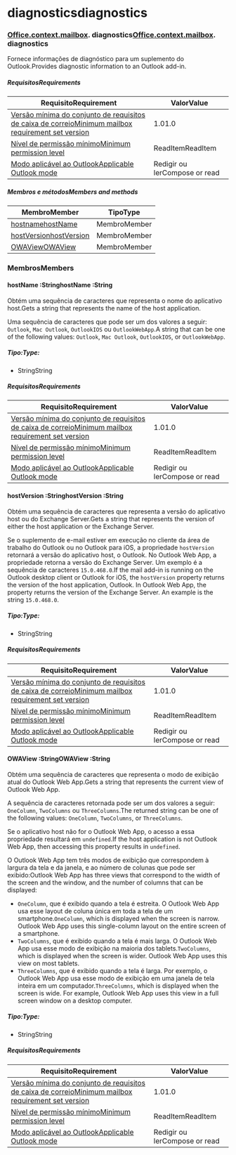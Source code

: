 
# <a name="diagnostics"></a><span data-ttu-id="488bf-101">diagnostics</span><span class="sxs-lookup"><span data-stu-id="488bf-101">diagnostics</span></span>

### <span data-ttu-id="488bf-p101">[Office](Office.md)[.context](Office.context.md)[.mailbox](Office.context.mailbox.md). diagnostics</span><span class="sxs-lookup"><span data-stu-id="488bf-p101">[Office](Office.md)[.context](Office.context.md)[.mailbox](Office.context.mailbox.md). diagnostics</span></span>

<span data-ttu-id="488bf-104">Fornece informações de diagnóstico para um suplemento do Outlook.</span><span class="sxs-lookup"><span data-stu-id="488bf-104">Provides diagnostic information to an Outlook add-in.</span></span>

##### <a name="requirements"></a><span data-ttu-id="488bf-105">Requisitos</span><span class="sxs-lookup"><span data-stu-id="488bf-105">Requirements</span></span>

|<span data-ttu-id="488bf-106">Requisito</span><span class="sxs-lookup"><span data-stu-id="488bf-106">Requirement</span></span>| <span data-ttu-id="488bf-107">Valor</span><span class="sxs-lookup"><span data-stu-id="488bf-107">Value</span></span>|
|---|---|
|[<span data-ttu-id="488bf-108">Versão mínima do conjunto de requisitos de caixa de correio</span><span class="sxs-lookup"><span data-stu-id="488bf-108">Minimum mailbox requirement set version</span></span>](/javascript/office/requirement-sets/outlook-api-requirement-sets)| <span data-ttu-id="488bf-109">1.0</span><span class="sxs-lookup"><span data-stu-id="488bf-109">1.0</span></span>|
|[<span data-ttu-id="488bf-110">Nível de permissão mínimo</span><span class="sxs-lookup"><span data-stu-id="488bf-110">Minimum permission level</span></span>](https://docs.microsoft.com/outlook/add-ins/understanding-outlook-add-in-permissions)| <span data-ttu-id="488bf-111">ReadItem</span><span class="sxs-lookup"><span data-stu-id="488bf-111">ReadItem</span></span>|
|[<span data-ttu-id="488bf-112">Modo aplicável ao Outlook</span><span class="sxs-lookup"><span data-stu-id="488bf-112">Applicable Outlook mode</span></span>](https://docs.microsoft.com/outlook/add-ins/#extension-points)| <span data-ttu-id="488bf-113">Redigir ou ler</span><span class="sxs-lookup"><span data-stu-id="488bf-113">Compose or read</span></span>|

##### <a name="members-and-methods"></a><span data-ttu-id="488bf-114">Membros e métodos</span><span class="sxs-lookup"><span data-stu-id="488bf-114">Members and methods</span></span>

| <span data-ttu-id="488bf-115">Membro</span><span class="sxs-lookup"><span data-stu-id="488bf-115">Member</span></span> | <span data-ttu-id="488bf-116">Tipo</span><span class="sxs-lookup"><span data-stu-id="488bf-116">Type</span></span> |
|--------|------|
| [<span data-ttu-id="488bf-117">hostname</span><span class="sxs-lookup"><span data-stu-id="488bf-117">hostName</span></span>](#hostname-string) | <span data-ttu-id="488bf-118">Membro</span><span class="sxs-lookup"><span data-stu-id="488bf-118">Member</span></span> |
| [<span data-ttu-id="488bf-119">hostVersion</span><span class="sxs-lookup"><span data-stu-id="488bf-119">hostVersion</span></span>](#hostversion-string) | <span data-ttu-id="488bf-120">Membro</span><span class="sxs-lookup"><span data-stu-id="488bf-120">Member</span></span> |
| [<span data-ttu-id="488bf-121">OWAView</span><span class="sxs-lookup"><span data-stu-id="488bf-121">OWAView</span></span>](#owaview-string) | <span data-ttu-id="488bf-122">Membro</span><span class="sxs-lookup"><span data-stu-id="488bf-122">Member</span></span> |

### <a name="members"></a><span data-ttu-id="488bf-123">Membros</span><span class="sxs-lookup"><span data-stu-id="488bf-123">Members</span></span>

####  <a name="hostname-string"></a><span data-ttu-id="488bf-124">hostName :String</span><span class="sxs-lookup"><span data-stu-id="488bf-124">hostName :String</span></span>

<span data-ttu-id="488bf-125">Obtém uma sequência de caracteres que representa o nome do aplicativo host.</span><span class="sxs-lookup"><span data-stu-id="488bf-125">Gets a string that represents the name of the host application.</span></span>

<span data-ttu-id="488bf-126">Uma sequência de caracteres que pode ser um dos valores a seguir: `Outlook`, `Mac Outlook`, `OutlookIOS` ou `OutlookWebApp`.</span><span class="sxs-lookup"><span data-stu-id="488bf-126">A string that can be one of the following values: `Outlook`, `Mac Outlook`, `OutlookIOS`, or `OutlookWebApp`.</span></span>

##### <a name="type"></a><span data-ttu-id="488bf-127">Tipo:</span><span class="sxs-lookup"><span data-stu-id="488bf-127">Type:</span></span>

*   <span data-ttu-id="488bf-128">String</span><span class="sxs-lookup"><span data-stu-id="488bf-128">String</span></span>

##### <a name="requirements"></a><span data-ttu-id="488bf-129">Requisitos</span><span class="sxs-lookup"><span data-stu-id="488bf-129">Requirements</span></span>

|<span data-ttu-id="488bf-130">Requisito</span><span class="sxs-lookup"><span data-stu-id="488bf-130">Requirement</span></span>| <span data-ttu-id="488bf-131">Valor</span><span class="sxs-lookup"><span data-stu-id="488bf-131">Value</span></span>|
|---|---|
|[<span data-ttu-id="488bf-132">Versão mínima do conjunto de requisitos de caixa de correio</span><span class="sxs-lookup"><span data-stu-id="488bf-132">Minimum mailbox requirement set version</span></span>](/javascript/office/requirement-sets/outlook-api-requirement-sets)| <span data-ttu-id="488bf-133">1.0</span><span class="sxs-lookup"><span data-stu-id="488bf-133">1.0</span></span>|
|[<span data-ttu-id="488bf-134">Nível de permissão mínimo</span><span class="sxs-lookup"><span data-stu-id="488bf-134">Minimum permission level</span></span>](https://docs.microsoft.com/outlook/add-ins/understanding-outlook-add-in-permissions)| <span data-ttu-id="488bf-135">ReadItem</span><span class="sxs-lookup"><span data-stu-id="488bf-135">ReadItem</span></span>|
|[<span data-ttu-id="488bf-136">Modo aplicável ao Outlook</span><span class="sxs-lookup"><span data-stu-id="488bf-136">Applicable Outlook mode</span></span>](https://docs.microsoft.com/outlook/add-ins/#extension-points)| <span data-ttu-id="488bf-137">Redigir ou ler</span><span class="sxs-lookup"><span data-stu-id="488bf-137">Compose or read</span></span>|

####  <a name="hostversion-string"></a><span data-ttu-id="488bf-138">hostVersion :String</span><span class="sxs-lookup"><span data-stu-id="488bf-138">hostVersion :String</span></span>

<span data-ttu-id="488bf-139">Obtém uma sequência de caracteres que representa a versão do aplicativo host ou do Exchange Server.</span><span class="sxs-lookup"><span data-stu-id="488bf-139">Gets a string that represents the version of either the host application or the Exchange Server.</span></span>

<span data-ttu-id="488bf-p102">Se o suplemento de e-mail estiver em execução no cliente da área de trabalho do Outlook ou no Outlook para iOS, a propriedade `hostVersion` retornará a versão do aplicativo host, o Outlook. No Outlook Web App, a propriedade retorna a versão do Exchange Server. Um exemplo é a sequência de caracteres `15.0.468.0`.</span><span class="sxs-lookup"><span data-stu-id="488bf-p102">If the mail add-in is running on the Outlook desktop client or Outlook for iOS, the `hostVersion` property returns the version of the host application, Outlook. In Outlook Web App, the property returns the version of the Exchange Server. An example is the string `15.0.468.0`.</span></span>

##### <a name="type"></a><span data-ttu-id="488bf-143">Tipo:</span><span class="sxs-lookup"><span data-stu-id="488bf-143">Type:</span></span>

*   <span data-ttu-id="488bf-144">String</span><span class="sxs-lookup"><span data-stu-id="488bf-144">String</span></span>

##### <a name="requirements"></a><span data-ttu-id="488bf-145">Requisitos</span><span class="sxs-lookup"><span data-stu-id="488bf-145">Requirements</span></span>

|<span data-ttu-id="488bf-146">Requisito</span><span class="sxs-lookup"><span data-stu-id="488bf-146">Requirement</span></span>| <span data-ttu-id="488bf-147">Valor</span><span class="sxs-lookup"><span data-stu-id="488bf-147">Value</span></span>|
|---|---|
|[<span data-ttu-id="488bf-148">Versão mínima do conjunto de requisitos de caixa de correio</span><span class="sxs-lookup"><span data-stu-id="488bf-148">Minimum mailbox requirement set version</span></span>](/javascript/office/requirement-sets/outlook-api-requirement-sets)| <span data-ttu-id="488bf-149">1.0</span><span class="sxs-lookup"><span data-stu-id="488bf-149">1.0</span></span>|
|[<span data-ttu-id="488bf-150">Nível de permissão mínimo</span><span class="sxs-lookup"><span data-stu-id="488bf-150">Minimum permission level</span></span>](https://docs.microsoft.com/outlook/add-ins/understanding-outlook-add-in-permissions)| <span data-ttu-id="488bf-151">ReadItem</span><span class="sxs-lookup"><span data-stu-id="488bf-151">ReadItem</span></span>|
|[<span data-ttu-id="488bf-152">Modo aplicável ao Outlook</span><span class="sxs-lookup"><span data-stu-id="488bf-152">Applicable Outlook mode</span></span>](https://docs.microsoft.com/outlook/add-ins/#extension-points)| <span data-ttu-id="488bf-153">Redigir ou ler</span><span class="sxs-lookup"><span data-stu-id="488bf-153">Compose or read</span></span>|

####  <a name="owaview-string"></a><span data-ttu-id="488bf-154">OWAView :String</span><span class="sxs-lookup"><span data-stu-id="488bf-154">OWAView :String</span></span>

<span data-ttu-id="488bf-155">Obtém uma sequência de caracteres que representa o modo de exibição atual do Outlook Web App.</span><span class="sxs-lookup"><span data-stu-id="488bf-155">Gets a string that represents the current view of Outlook Web App.</span></span>

<span data-ttu-id="488bf-156">A sequência de caracteres retornada pode ser um dos valores a seguir: `OneColumn`, `TwoColumns` ou `ThreeColumns`.</span><span class="sxs-lookup"><span data-stu-id="488bf-156">The returned string can be one of the following values: `OneColumn`, `TwoColumns`, or `ThreeColumns`.</span></span>

<span data-ttu-id="488bf-157">Se o aplicativo host não for o Outlook Web App, o acesso a essa propriedade resultará em `undefined`.</span><span class="sxs-lookup"><span data-stu-id="488bf-157">If the host application is not Outlook Web App, then accessing this property results in `undefined`.</span></span>

<span data-ttu-id="488bf-158">O Outlook Web App tem três modos de exibição que correspondem à largura da tela e da janela, e ao número de colunas que pode ser exibido:</span><span class="sxs-lookup"><span data-stu-id="488bf-158">Outlook Web App has three views that correspond to the width of the screen and the window, and the number of columns that can be displayed:</span></span>

*   <span data-ttu-id="488bf-p103">`OneColumn`, que é exibido quando a tela é estreita. O Outlook Web App usa esse layout de coluna única em toda a tela de um smartphone.</span><span class="sxs-lookup"><span data-stu-id="488bf-p103">`OneColumn`, which is displayed when the screen is narrow. Outlook Web App uses this single-column layout on the entire screen of a smartphone.</span></span>
*   <span data-ttu-id="488bf-p104">`TwoColumns`, que é exibido quando a tela é mais larga. O Outlook Web App usa esse modo de exibição na maioria dos tablets.</span><span class="sxs-lookup"><span data-stu-id="488bf-p104">`TwoColumns`, which is displayed when the screen is wider. Outlook Web App uses this view on most tablets.</span></span>
*   <span data-ttu-id="488bf-p105">`ThreeColumns`, que é exibido quando a tela é larga. Por exemplo, o Outlook Web App usa esse modo de exibição em uma janela de tela inteira em um computador.</span><span class="sxs-lookup"><span data-stu-id="488bf-p105">`ThreeColumns`, which is displayed when the screen is wide. For example, Outlook Web App uses this view in a full screen window on a desktop computer.</span></span>

##### <a name="type"></a><span data-ttu-id="488bf-165">Tipo:</span><span class="sxs-lookup"><span data-stu-id="488bf-165">Type:</span></span>

*   <span data-ttu-id="488bf-166">String</span><span class="sxs-lookup"><span data-stu-id="488bf-166">String</span></span>

##### <a name="requirements"></a><span data-ttu-id="488bf-167">Requisitos</span><span class="sxs-lookup"><span data-stu-id="488bf-167">Requirements</span></span>

|<span data-ttu-id="488bf-168">Requisito</span><span class="sxs-lookup"><span data-stu-id="488bf-168">Requirement</span></span>| <span data-ttu-id="488bf-169">Valor</span><span class="sxs-lookup"><span data-stu-id="488bf-169">Value</span></span>|
|---|---|
|[<span data-ttu-id="488bf-170">Versão mínima do conjunto de requisitos de caixa de correio</span><span class="sxs-lookup"><span data-stu-id="488bf-170">Minimum mailbox requirement set version</span></span>](/javascript/office/requirement-sets/outlook-api-requirement-sets)| <span data-ttu-id="488bf-171">1.0</span><span class="sxs-lookup"><span data-stu-id="488bf-171">1.0</span></span>|
|[<span data-ttu-id="488bf-172">Nível de permissão mínimo</span><span class="sxs-lookup"><span data-stu-id="488bf-172">Minimum permission level</span></span>](https://docs.microsoft.com/outlook/add-ins/understanding-outlook-add-in-permissions)| <span data-ttu-id="488bf-173">ReadItem</span><span class="sxs-lookup"><span data-stu-id="488bf-173">ReadItem</span></span>|
|[<span data-ttu-id="488bf-174">Modo aplicável ao Outlook</span><span class="sxs-lookup"><span data-stu-id="488bf-174">Applicable Outlook mode</span></span>](https://docs.microsoft.com/outlook/add-ins/#extension-points)| <span data-ttu-id="488bf-175">Redigir ou ler</span><span class="sxs-lookup"><span data-stu-id="488bf-175">Compose or read</span></span>|
